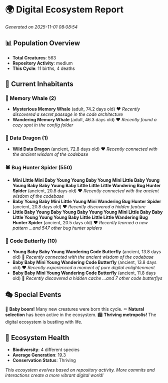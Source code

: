 # 🌍 Digital Ecosystem Report
*Generated on 2025-11-01 08:08:54*

## 📊 Population Overview
- **Total Creatures**: 563
- **Repository Activity**: medium
- **This Cycle**: 11 births, 4 deaths

## 👥 Current Inhabitants

### 🐋 Memory Whale (2)
- **Mysterious Memory Whale** (adult, 74.2 days old) ❤️
  *Recently discovered a secret passage in the code architecture*
- **Wandering Memory Whale** (adult, 46.3 days old) ❤️
  *Recently found a cozy spot in the config folder*

### 🐉 Data Dragon (1)
- **Wild Data Dragon** (ancient, 72.8 days old) ❤️
  *Recently connected with the ancient wisdom of the codebase*

### 🕷️ Bug Hunter Spider (550)
- **Mini Little Mini Baby Young Young Baby Young Mini Little Baby Young Young Baby Baby Young Baby Little Little Little Wandering Bug Hunter Spider** (ancient, 20.8 days old) ❤️
  *Recently connected with the ancient wisdom of the codebase*
- **Baby Young Baby Mini Little Young Mini Wandering Bug Hunter Spider** (ancient, 20.8 days old) ❤️
  *Recently discovered a hidden feature*
- **Little Baby Young Baby Young Baby Young Young Mini Little Baby Baby Little Young Young Young Baby Little Little Little Wandering Bug Hunter Spider** (ancient, 20.5 days old) ❤️
  *Recently learned a new pattern*
  *...and 547 other bug hunter spiders*

### 🦋 Code Butterfly (10)
- **Young Baby Baby Young Wandering Code Butterfly** (ancient, 13.8 days old) 💛
  *Recently connected with the ancient wisdom of the codebase*
- **Baby Baby Mini Young Wandering Code Butterfly** (ancient, 13.8 days old) ❤️
  *Recently experienced a moment of pure digital enlightenment*
- **Baby Baby Mini Young Wandering Code Butterfly** (ancient, 11.8 days old) 💛
  *Recently discovered a hidden cache*
  *...and 7 other code butterflys*

## 🎭 Special Events

🎉 **Baby boom!** Many new creatures were born this cycle.
⚰️ **Natural selection** has been active in the ecosystem.
🏙️ **Thriving metropolis!** The digital ecosystem is bustling with life.

## 🔬 Ecosystem Health
- **Biodiversity**: 4 different species
- **Average Generation**: 19.3
- **Conservation Status**: Thriving

*This ecosystem evolves based on repository activity. More commits and interactions create a more vibrant digital world!*